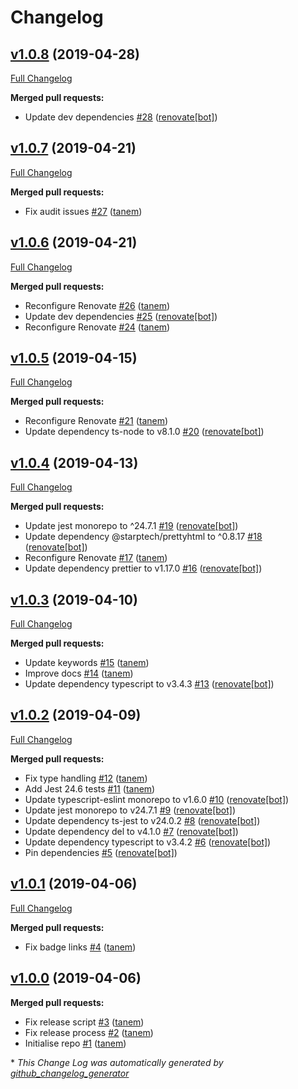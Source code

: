 # Changelog

## [v1.0.8](https://github.com/tanem/jest-prettyhtml-matchers/tree/v1.0.8) (2019-04-28)
[Full Changelog](https://github.com/tanem/jest-prettyhtml-matchers/compare/v1.0.7...v1.0.8)

**Merged pull requests:**

- Update dev dependencies [\#28](https://github.com/tanem/jest-prettyhtml-matchers/pull/28) ([renovate[bot]](https://github.com/apps/renovate))

## [v1.0.7](https://github.com/tanem/jest-prettyhtml-matchers/tree/v1.0.7) (2019-04-21)
[Full Changelog](https://github.com/tanem/jest-prettyhtml-matchers/compare/v1.0.6...v1.0.7)

**Merged pull requests:**

- Fix audit issues [\#27](https://github.com/tanem/jest-prettyhtml-matchers/pull/27) ([tanem](https://github.com/tanem))

## [v1.0.6](https://github.com/tanem/jest-prettyhtml-matchers/tree/v1.0.6) (2019-04-21)
[Full Changelog](https://github.com/tanem/jest-prettyhtml-matchers/compare/v1.0.5...v1.0.6)

**Merged pull requests:**

- Reconfigure Renovate [\#26](https://github.com/tanem/jest-prettyhtml-matchers/pull/26) ([tanem](https://github.com/tanem))
- Update dev dependencies [\#25](https://github.com/tanem/jest-prettyhtml-matchers/pull/25) ([renovate[bot]](https://github.com/apps/renovate))
- Reconfigure Renovate [\#24](https://github.com/tanem/jest-prettyhtml-matchers/pull/24) ([tanem](https://github.com/tanem))

## [v1.0.5](https://github.com/tanem/jest-prettyhtml-matchers/tree/v1.0.5) (2019-04-15)
[Full Changelog](https://github.com/tanem/jest-prettyhtml-matchers/compare/v1.0.4...v1.0.5)

**Merged pull requests:**

- Reconfigure Renovate [\#21](https://github.com/tanem/jest-prettyhtml-matchers/pull/21) ([tanem](https://github.com/tanem))
- Update dependency ts-node to v8.1.0 [\#20](https://github.com/tanem/jest-prettyhtml-matchers/pull/20) ([renovate[bot]](https://github.com/apps/renovate))

## [v1.0.4](https://github.com/tanem/jest-prettyhtml-matchers/tree/v1.0.4) (2019-04-13)
[Full Changelog](https://github.com/tanem/jest-prettyhtml-matchers/compare/v1.0.3...v1.0.4)

**Merged pull requests:**

- Update jest monorepo to ^24.7.1 [\#19](https://github.com/tanem/jest-prettyhtml-matchers/pull/19) ([renovate[bot]](https://github.com/apps/renovate))
- Update dependency @starptech/prettyhtml to ^0.8.17 [\#18](https://github.com/tanem/jest-prettyhtml-matchers/pull/18) ([renovate[bot]](https://github.com/apps/renovate))
- Reconfigure Renovate [\#17](https://github.com/tanem/jest-prettyhtml-matchers/pull/17) ([tanem](https://github.com/tanem))
- Update dependency prettier to v1.17.0 [\#16](https://github.com/tanem/jest-prettyhtml-matchers/pull/16) ([renovate[bot]](https://github.com/apps/renovate))

## [v1.0.3](https://github.com/tanem/jest-prettyhtml-matchers/tree/v1.0.3) (2019-04-10)
[Full Changelog](https://github.com/tanem/jest-prettyhtml-matchers/compare/v1.0.2...v1.0.3)

**Merged pull requests:**

- Update keywords [\#15](https://github.com/tanem/jest-prettyhtml-matchers/pull/15) ([tanem](https://github.com/tanem))
- Improve docs [\#14](https://github.com/tanem/jest-prettyhtml-matchers/pull/14) ([tanem](https://github.com/tanem))
- Update dependency typescript to v3.4.3 [\#13](https://github.com/tanem/jest-prettyhtml-matchers/pull/13) ([renovate[bot]](https://github.com/apps/renovate))

## [v1.0.2](https://github.com/tanem/jest-prettyhtml-matchers/tree/v1.0.2) (2019-04-09)
[Full Changelog](https://github.com/tanem/jest-prettyhtml-matchers/compare/v1.0.1...v1.0.2)

**Merged pull requests:**

- Fix type handling [\#12](https://github.com/tanem/jest-prettyhtml-matchers/pull/12) ([tanem](https://github.com/tanem))
- Add Jest 24.6 tests [\#11](https://github.com/tanem/jest-prettyhtml-matchers/pull/11) ([tanem](https://github.com/tanem))
- Update typescript-eslint monorepo to v1.6.0 [\#10](https://github.com/tanem/jest-prettyhtml-matchers/pull/10) ([renovate[bot]](https://github.com/apps/renovate))
- Update jest monorepo to v24.7.1 [\#9](https://github.com/tanem/jest-prettyhtml-matchers/pull/9) ([renovate[bot]](https://github.com/apps/renovate))
- Update dependency ts-jest to v24.0.2 [\#8](https://github.com/tanem/jest-prettyhtml-matchers/pull/8) ([renovate[bot]](https://github.com/apps/renovate))
- Update dependency del to v4.1.0 [\#7](https://github.com/tanem/jest-prettyhtml-matchers/pull/7) ([renovate[bot]](https://github.com/apps/renovate))
- Update dependency typescript to v3.4.2 [\#6](https://github.com/tanem/jest-prettyhtml-matchers/pull/6) ([renovate[bot]](https://github.com/apps/renovate))
- Pin dependencies [\#5](https://github.com/tanem/jest-prettyhtml-matchers/pull/5) ([renovate[bot]](https://github.com/apps/renovate))

## [v1.0.1](https://github.com/tanem/jest-prettyhtml-matchers/tree/v1.0.1) (2019-04-06)
[Full Changelog](https://github.com/tanem/jest-prettyhtml-matchers/compare/v1.0.0...v1.0.1)

**Merged pull requests:**

- Fix badge links [\#4](https://github.com/tanem/jest-prettyhtml-matchers/pull/4) ([tanem](https://github.com/tanem))

## [v1.0.0](https://github.com/tanem/jest-prettyhtml-matchers/tree/v1.0.0) (2019-04-06)
**Merged pull requests:**

- Fix release script [\#3](https://github.com/tanem/jest-prettyhtml-matchers/pull/3) ([tanem](https://github.com/tanem))
- Fix release process [\#2](https://github.com/tanem/jest-prettyhtml-matchers/pull/2) ([tanem](https://github.com/tanem))
- Initialise repo [\#1](https://github.com/tanem/jest-prettyhtml-matchers/pull/1) ([tanem](https://github.com/tanem))



\* *This Change Log was automatically generated by [github_changelog_generator](https://github.com/skywinder/Github-Changelog-Generator)*